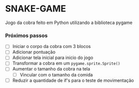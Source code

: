 # SNAKE-GAME

Jogo da cobra feito em Python utilizando a biblioteca pygame

### Próximos passos

- [ ] Iniciar o corpo da cobra com 3 blocos
- [ ] Adicionar pontuação
- [ ] Adicionar tela inicial para inicio do jogo
- [ ] Transformar a cobra em um `pygame.sprite.Sprite()`
- [ ] Aumentar o tamanho da cobra na tela
  - [ ] Vincular com o tamanho da comida
- [ ] Reduzir a quantidade de if's para o teste de movimentação
